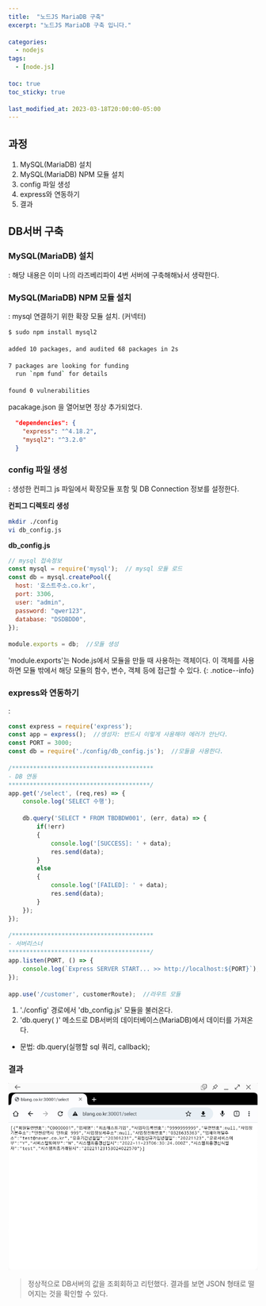 ```yaml
---
title:  "노드JS MariaDB 구축"
excerpt: "노드JS MariaDB 구축 입니다."

categories:
  - nodejs
tags:
  - [node.js]

toc: true
toc_sticky: true

last_modified_at: 2023-03-18T20:00:00-05:00
---
```


## 과정
1. MySQL(MariaDB) 설치
2. MySQL(MariaDB) NPM 모듈 설치
3. config 파일 생성
4. express와 연동하기
5. 결과


## DB서버 구축
### MySQL(MariaDB) 설치
: 해당 내용은 이미 나의 라즈베리파이 4번 서버에 구축해해놔서 생략한다.

### MySQL(MariaDB) NPM 모듈 설치
: mysql 연결하기 위한 확장 모듈 설치. (커넥터)

```bash
$ sudo npm install mysql2

added 10 packages, and audited 68 packages in 2s

7 packages are looking for funding
  run `npm fund` for details

found 0 vulnerabilities

```
  
pacakage.json 을 열어보면 정상 추가되었다.
  
```json
  "dependencies": {
    "express": "^4.18.2",
    "mysql2": "^3.2.0"
  }

```

### config 파일 생성
: 생성한 컨피그 js 파일에서 확장모듈 포함 및 DB Connection 정보를 설정한다.

**컨피그 디렉토리 생성**  
```bash
mkdir ./config
vi db_config.js

```
  
**db_config.js**  
```js
// mysql 접속정보
const mysql = require('mysql');  // mysql 모듈 로드
const db = mysql.createPool({
  host: '호스트주소.co.kr',
  port: 3306,
  user: "admin",
  password: "qwer123",
  database: "DSDBDD0",
});

module.exports = db;  //모듈 생성

```
  
'module.exports'는 Node.js에서 모듈을 만들 때 사용하는 객체이다. 이 객체를 사용하면 모듈 밖에서 해당 모듈의 함수, 변수, 객체 등에 접근할 수 있다.
{: .notice--info}

### express와 연동하기
: 

```js
const express = require('express');
const app = express();  //생성자: 반드시 이렇게 사용해야 에러가 안난다.
const PORT = 3000;
const db = require('./config/db_config.js');  //모듈을 사용한다.

/****************************************
- DB 연동
****************************************/
app.get('/select', (req,res) => {
    console.log('SELECT 수행');
    
    db.query('SELECT * FROM TBDBDW001', (err, data) => {
    	if(!err)
        {
        	console.log('[SUCCESS]: ' + data);
            res.send(data);
        }
        else
        {
        	console.log('[FAILED]: ' + data);
            res.send(data);
        }
    });
});

/****************************************
- 서버리스너
****************************************/
app.listen(PORT, () => {
	console.log(`Express SERVER START... >> http://localhost:${PORT}`);
});

app.use('/customer', customerRoute);  //라우트 모듈

```

1. './config' 경로에서 'db_config.js' 모듈을 불러온다. 
2. 'db.query( )' 메소드로 DB서버의 데이터베이스(MariaDB)에서 데이터를 가져온다.
  - 문법: db.query(실행할 sql 쿼리, callback);


### 결과

![사진1](/assets/images/WebProgramming/NodeJS/node-dbconn-result.jpg)

> 정상적으로 DB서버의 값을 조회회하고 리턴했다. 결과를 보면 JSON 형태로 떨어지는 것을 확인할 수 있다.